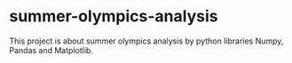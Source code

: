 # summer-olympics-analysis
This project is about summer olympics analysis by python libraries Numpy, Pandas and Matplotlib.
